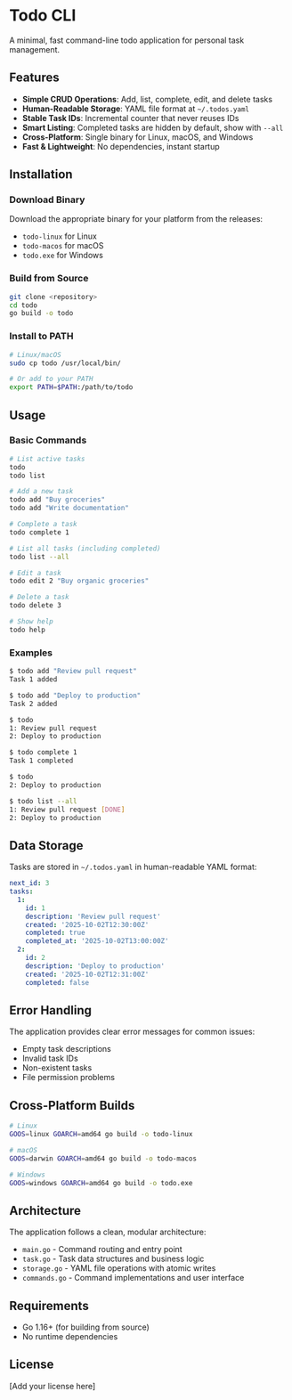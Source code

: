 # Todo CLI

A minimal, fast command-line todo application for personal task management.

## Features

- **Simple CRUD Operations**: Add, list, complete, edit, and delete tasks
- **Human-Readable Storage**: YAML file format at `~/.todos.yaml`
- **Stable Task IDs**: Incremental counter that never reuses IDs
- **Smart Listing**: Completed tasks are hidden by default, show with `--all`
- **Cross-Platform**: Single binary for Linux, macOS, and Windows
- **Fast & Lightweight**: No dependencies, instant startup

## Installation

### Download Binary

Download the appropriate binary for your platform from the releases:

- `todo-linux` for Linux
- `todo-macos` for macOS
- `todo.exe` for Windows

### Build from Source

```bash
git clone <repository>
cd todo
go build -o todo
```

### Install to PATH

```bash
# Linux/macOS
sudo cp todo /usr/local/bin/

# Or add to your PATH
export PATH=$PATH:/path/to/todo
```

## Usage

### Basic Commands

```bash
# List active tasks
todo
todo list

# Add a new task
todo add "Buy groceries"
todo add "Write documentation"

# Complete a task
todo complete 1

# List all tasks (including completed)
todo list --all

# Edit a task
todo edit 2 "Buy organic groceries"

# Delete a task
todo delete 3

# Show help
todo help
```

### Examples

```bash
$ todo add "Review pull request"
Task 1 added

$ todo add "Deploy to production"
Task 2 added

$ todo
1: Review pull request
2: Deploy to production

$ todo complete 1
Task 1 completed

$ todo
2: Deploy to production

$ todo list --all
1: Review pull request [DONE]
2: Deploy to production
```

## Data Storage

Tasks are stored in `~/.todos.yaml` in human-readable YAML format:

```yaml
next_id: 3
tasks:
  1:
    id: 1
    description: 'Review pull request'
    created: '2025-10-02T12:30:00Z'
    completed: true
    completed_at: '2025-10-02T13:00:00Z'
  2:
    id: 2
    description: 'Deploy to production'
    created: '2025-10-02T12:31:00Z'
    completed: false
```

## Error Handling

The application provides clear error messages for common issues:

- Empty task descriptions
- Invalid task IDs
- Non-existent tasks
- File permission problems

## Cross-Platform Builds

```bash
# Linux
GOOS=linux GOARCH=amd64 go build -o todo-linux

# macOS
GOOS=darwin GOARCH=amd64 go build -o todo-macos

# Windows
GOOS=windows GOARCH=amd64 go build -o todo.exe
```

## Architecture

The application follows a clean, modular architecture:

- `main.go` - Command routing and entry point
- `task.go` - Task data structures and business logic
- `storage.go` - YAML file operations with atomic writes
- `commands.go` - Command implementations and user interface

## Requirements

- Go 1.16+ (for building from source)
- No runtime dependencies

## License

[Add your license here]
